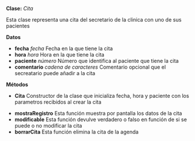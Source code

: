 **Clase:** *Cita*

Esta clase representa una cita del secretario de la clinica con uno de sus pacientes

**Datos**

+ **fecha** *fecha* Fecha en la que tiene la cita
+ **hora** *hora* Hora en la que tiene la cita
+ **paciente** *número* Número que identifica al paciente que tiene la cita
+ **comentario** *cadena de caracteres* Comentario opcional que el secreatario puede añadir a la cita

**Métodos**

- **Cita** Constructor de la clase que inicializa fecha, hora y paciente con los parametros recibidos al crear la cita
+ **mostraRegistro** Esta función muestra por pantalla los datos de la cita
+ **modificable** Esta función devulve verdadero o falso en función de si se puede o no modificar la cita
+ **borrarCita** Esta función elimina la cita de la agenda
